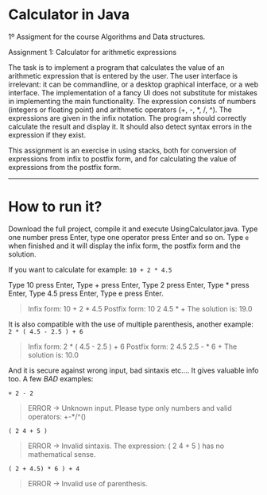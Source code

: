 # Calculator in Java
1º Assigment for the course Algorithms and Data structures.

Assignment 1: Calculator for arithmetic expressions

The task is to implement a program that calculates the value of an arithmetic
expression that is entered by the user. The user interface is irrelevant: it can be commandline,
or a desktop graphical interface, or a web interface. The implementation of a fancy UI
does not substitute for mistakes in implementing the main functionality.
The expression consists of numbers (integers or floating point) and arithmetic
operators (+, -, *, /, ^). The expressions are given in the infix notation. The program should
correctly calculate the result and display it. It should also detect syntax errors in the
expression if they exist.

This assignment is an exercise in using stacks, both for conversion of expressions
from infix to postfix form, and for calculating the value of expressions from the postfix form.

***

# How to run it?

Download the full project, compile it and execute UsingCalculator.java. 
Type one number press Enter, type one operator press Enter and so on. Type `e` when finished and it will display the infix form, the postfix form and the solution.


If you want to calculate for example:  `10 + 2 * 4.5`

Type 10  press Enter,
Type +   press Enter,
Type 2   press Enter,
Type *   press Enter,
Type 4.5 press Enter,
Type e   press Enter.


> Infix form: 10 + 2 * 4.5 
> Postfix form: 10 2 4.5 * + 
> The solution is: 19.0 

It is also compatible with the use of multiple parenthesis, another example: `2 * ( 4.5 - 2.5 ) + 6` 

> Infix form: 2 * ( 4.5 - 2.5 ) + 6 
> Postfix form: 2 4.5 2.5 - * 6 + 
> The solution is: 10.0 


And it is secure against wrong input, bad sintaxis etc....  It gives valuable info too.
A few *BAD* examples:

`+ 2 - 2`
> ERROR -> Unknown input. Please type only numbers and valid operators: +-*/^()

`( 2 4 + 5 )`
> ERROR -> Invalid sintaxis. The expression: ( 2 4 + 5 )  has no mathematical sense.

`( 2 + 4.5) * 6 ) + 4`
> ERROR -> Invalid use of parenthesis.

